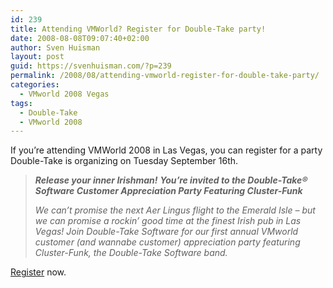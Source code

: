 ```yaml
---
id: 239
title: Attending VMWorld? Register for Double-Take party!
date: 2008-08-08T09:07:40+02:00
author: Sven Huisman
layout: post
guid: https://svenhuisman.com/?p=239
permalink: /2008/08/attending-vmworld-register-for-double-take-party/
categories:
  - VMworld 2008 Vegas
tags:
  - Double-Take
  - VMworld 2008
---
```

If you&#8217;re attending VMWorld 2008 in Las Vegas, you can register for a party Double-Take is organizing on Tuesday September 16th.

> <div>
>   <em><span class="giftHeader"><strong>Release your inner Irishman!</strong></span> </em><strong><em>You&#8217;re invited to the Double-Take® Software Customer Appreciation Party Featuring Cluster-Funk </em></strong>
> </div>
> 
> _We can&#8217;t promise the next Aer Lingus flight to the Emerald Isle – but we can promise a rockin&#8217; good time at the finest Irish pub in Las Vegas! Join Double-Take Software for our first annual VMworld customer (and wannabe customer) appreciation party featuring Cluster-Funk, the Double-Take Software band._

<a title="Double-Take party" href="https://www.doubletake.com/misc/vmworld08.aspx" target="_blank">Register</a> now.